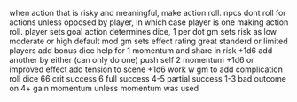when action that is risky and meaningful, make action roll.
npcs dont roll for actions unless opposed by player, in which case player is one making action roll.
player sets goal
	action determines dice, 1 per dot
gm sets risk as low moderate or high
	default mod
gm sets effect rating
	great standerd or limited
players add bonus dice
	help for 1 momentum and share in risk +1d6
	add another by either (can only do one)
		push self 2 momentum +1d6 or improved effect
		add tension to scene +1d6
			work w gm to add complication
roll dice
66 crit success
6 full success
4-5 partial success
1-3 bad outcome
on 4+ gain momentum unless momentum was used
